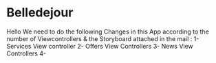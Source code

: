 Belledejour
===========
Hello 
We need to do the following Changes in this App according to the number of Viewcontrollers & the Storyboard attached in the mail :
1- Services View controller 
2- Offers View Controllers 
3- News View Controllers 
4-
